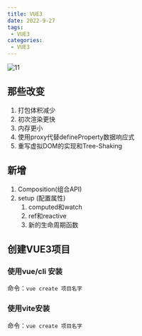 ```yaml
---
title: VUE3
date: 2022-9-27
tags:
 - VUE3
categories: 
 - VUE3
---
```


![11](https://s1.ax1x.com/2022/09/30/xuJ228.png)
<!-- more -->
## 那些改变

1. 打包体积减少
2. 初次渲染更快
3. 内存更小
4. 使用proxy代替defineProperty数据响应式
5. 重写虚拟DOM的实现和Tree-Shaking

## 新增

1. Composition(组合API)
2. setup (配置属性)
   1. computed和watch
   2. ref和reactive
   3. 新的生命周期函数

## 创建VUE3项目

### 使用vue/cli 安装

命令：`vue create 项目名字`

### 使用vite安装

命令：`vue create 项目名字`
